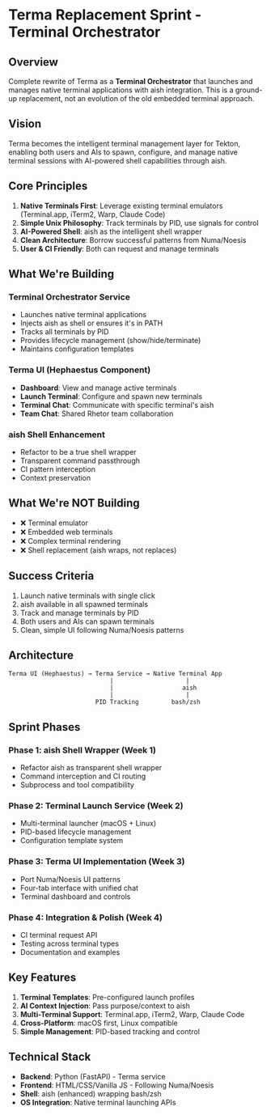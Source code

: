 # Terma Replacement Sprint - Terminal Orchestrator

## Overview

Complete rewrite of Terma as a **Terminal Orchestrator** that launches and manages native terminal applications with aish integration. This is a ground-up replacement, not an evolution of the old embedded terminal approach.

## Vision

Terma becomes the intelligent terminal management layer for Tekton, enabling both users and AIs to spawn, configure, and manage native terminal sessions with AI-powered shell capabilities through aish.

## Core Principles

1. **Native Terminals First**: Leverage existing terminal emulators (Terminal.app, iTerm2, Warp, Claude Code)
2. **Simple Unix Philosophy**: Track terminals by PID, use signals for control
3. **AI-Powered Shell**: aish as the intelligent shell wrapper
4. **Clean Architecture**: Borrow successful patterns from Numa/Noesis
5. **User & CI Friendly**: Both can request and manage terminals

## What We're Building

### Terminal Orchestrator Service
- Launches native terminal applications
- Injects aish as shell or ensures it's in PATH
- Tracks all terminals by PID
- Provides lifecycle management (show/hide/terminate)
- Maintains configuration templates

### Terma UI (Hephaestus Component)
- **Dashboard**: View and manage active terminals
- **Launch Terminal**: Configure and spawn new terminals
- **Terminal Chat**: Communicate with specific terminal's aish
- **Team Chat**: Shared Rhetor team collaboration

### aish Shell Enhancement
- Refactor to be a true shell wrapper
- Transparent command passthrough
- CI pattern interception
- Context preservation

## What We're NOT Building

- ❌ Terminal emulator
- ❌ Embedded web terminals
- ❌ Complex terminal rendering
- ❌ Shell replacement (aish wraps, not replaces)

## Success Criteria

1. Launch native terminals with single click
2. aish available in all spawned terminals
3. Track and manage terminals by PID
4. Both users and AIs can spawn terminals
5. Clean, simple UI following Numa/Noesis patterns

## Architecture

```
Terma UI (Hephaestus) → Terma Service → Native Terminal App
                            |                    |
                            |                   aish
                            |                    |
                        PID Tracking         bash/zsh
```

## Sprint Phases

### Phase 1: aish Shell Wrapper (Week 1)
- Refactor aish as transparent shell wrapper
- Command interception and CI routing
- Subprocess and tool compatibility

### Phase 2: Terminal Launch Service (Week 2)
- Multi-terminal launcher (macOS + Linux)
- PID-based lifecycle management
- Configuration template system

### Phase 3: Terma UI Implementation (Week 3)
- Port Numa/Noesis UI patterns
- Four-tab interface with unified chat
- Terminal dashboard and controls

### Phase 4: Integration & Polish (Week 4)
- CI terminal request API
- Testing across terminal types
- Documentation and examples

## Key Features

1. **Terminal Templates**: Pre-configured launch profiles
2. **AI Context Injection**: Pass purpose/context to aish
3. **Multi-Terminal Support**: Terminal.app, iTerm2, Warp, Claude Code
4. **Cross-Platform**: macOS first, Linux compatible
5. **Simple Management**: PID-based tracking and control

## Technical Stack

- **Backend**: Python (FastAPI) - Terma service
- **Frontend**: HTML/CSS/Vanilla JS - Following Numa/Noesis
- **Shell**: aish (enhanced) wrapping bash/zsh
- **OS Integration**: Native terminal launching APIs